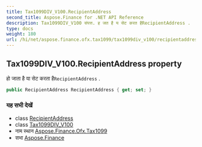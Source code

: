 ```yaml
---
title: Tax1099DIV_V100.RecipientAddress
second_title: Aspose.Finance for .NET API Reference
description: Tax1099DIV_V100 संपत्त. ह जत है य सेट करत हैRecipientAddress .
type: docs
weight: 180
url: /hi/net/aspose.finance.ofx.tax1099/tax1099div_v100/recipientaddress/
---
```

## Tax1099DIV_V100.RecipientAddress property

हो जाता है या सेट करता है`RecipientAddress` .

```csharp
public RecipientAddress RecipientAddress { get; set; }
```

### यह सभी देखें

* class [RecipientAddress](../../recipientaddress/)
* class [Tax1099DIV_V100](../)
* नाम स्थान [Aspose.Finance.Ofx.Tax1099](../../tax1099div_v100/)
* सभा [Aspose.Finance](../../../)


